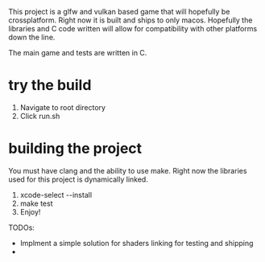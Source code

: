 This project is a glfw and vulkan based game that will hopefully be crossplatform.
Right now it is built and ships to only macos. 
Hopefully the libraries and C code written will allow for compatibility with other platforms down the line.

The main game and tests are written in C. 

# try the build
1. Navigate to root directory
2. Click run.sh


# building the project
You must have clang and the ability to use make. Right now the libraries used for this project is dynamically linked.

1. xcode-select --install
2. make test
3. Enjoy!



TODOs: 
- Implment a simple solution for shaders linking for testing and shipping
- 